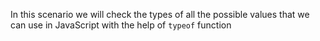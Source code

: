 In this scenario we will check the types of all the possible values that we can use in JavaScript with the help of `typeof` function